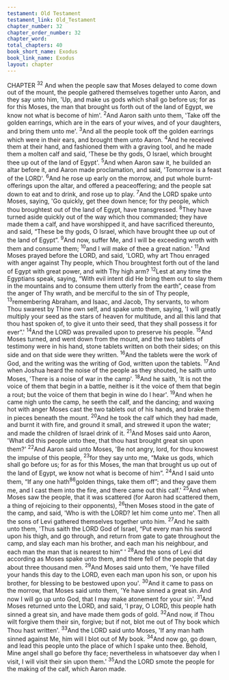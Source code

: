 ```yaml
---
testament: Old Testament
testament_link: Old_Testament
chapter_number: 32
chapter_order_number: 32
chapter_word: 
total_chapters: 40
book_short_name: Exodus
book_link_name: Exodus
layout: chapter
---
```


CHAPTER <sup>32</sup>
And when the people saw that Moses delayed to come down out of the mount,
the people gathered themselves together unto Aaron, and they say unto him, 'Up, and
make us gods which shall go before us; for as for this Moses, the man that brought us
forth out of the land of Egypt, we know not what is become of him'. <sup>2</sup>And Aaron saith
unto them, 'Take off the golden earrings, which are in the ears of your wives, and of
your daughters, and bring them unto me'. <sup>3</sup>And all the people took off the golden
earrings which were in their ears, and brought them unto Aaron. <sup>4</sup>And he received
them at their hand, and fashioned them with a graving tool, and he made them a
molten calf and said, 'These be thy gods, O Israel, which brought thee up out of the
land of Egypt'. <sup>5</sup>And when Aaron saw it, he builded an altar before it, and Aaron made
proclamation, and said, 'Tomorrow is a feast of the LORD'. <sup>6</sup>And he rose up early on the
morrow, and put whole burnt­offerings upon the altar, and offered a peace­offering; and
the people sat down to eat and to drink, and rose up to play. 
<sup>7</sup>And the LORD spake unto Moses, saying, 'Go quickly, get thee down hence;
for thy people, which thou broughtest out of the land of Egypt, have transgressed.
<sup>8</sup>They have turned aside quickly out of the way which thou commanded; they have
made them a calf, and have worshipped it, and have sacrificed thereunto, and said,
“These be thy gods, O Israel, which have brought thee up out of the land of Egypt”.
<sup>9</sup>And now, suffer Me, and I will be exceeding wroth with them and consume them; <sup>10</sup>and
I will make of thee a great nation.'  <sup>11</sup>And Moses prayed before the LORD, and said,
'LORD, why art Thou enraged with anger against Thy people, which Thou broughtest
forth out of the land of Egypt with great power, and with Thy high arm? <sup>12</sup>Lest at any
time the Egyptians speak, saying, “With evil intent did He bring them out to slay them
in the mountains and to consume them utterly from the earth”, cease from the anger of
Thy wrath, and be merciful to the sin of Thy people, <sup>13</sup>remembering Abraham, and
Isaac, and Jacob, Thy servants, to whom Thou swarest by Thine own self, and spake
unto  them,  saying,  'I  will  greatly  multiply  your  seed  as  the  stars  of  heaven  for
multitude, and all this land that thou hast spoken of, to give it unto their seed, that
they shall possess it for ever”.'  <sup>14</sup>And the LORD was prevailed upon to preserve his
people. 
<sup>15</sup>And Moses turned, and went down from the mount, and the two tablets of
testimony were in his hand, stone tablets written on both their sides; on this side and
on that side were they written. <sup>16</sup>And the tablets were the work of God, and the writing
was the writing of God, written upon the tablets. <sup>17</sup>And when Joshua heard the noise of
the people as they shouted, he saith unto Moses, 'There is a noise of war in the camp'.
<sup>18</sup>And he saith, 'It is not the voice of them that begin in a battle, neither is it the voice of
them that begin a rout; but the voice of them that begin in wine do I hear'. <sup>19</sup>And when
he came nigh unto the camp, he seeth the calf, and the dancing; and waxing hot with
anger Moses cast the two tablets out of his hands, and brake them in pieces beneath
the mount. <sup>20</sup>And he took the calf which they had made, and burnt it with fire, and
ground it small, and strewed it upon the water; and made the children of Israel drink of
it. <sup>21</sup>And Moses said unto Aaron, 'What did this people unto thee, that thou hast
brought great sin upon them?' <sup>22</sup>And Aaron said unto Moses, 'Be not angry, lord, for
thou knowest the impulse of this people, <sup>23</sup>for they say unto me, “Make us gods, which
shall go before us; for as for this Moses, the man that brought us up out of the land of
Egypt, we know not what is become of him”. <sup>24</sup>And I said unto them, “If any one hath<sup>86</sup>golden things, take them off”; and they gave them me, and I cast them into the fire, and
there came out this calf.' <sup>25</sup>And when Moses saw the people, that it was scattered (for
Aaron had scattered them, a thing of rejoicing to their opponents), <sup>26</sup>then Moses stood
in the gate of the camp, and said, 'Who is with the LORD? let him come unto me'. Then
all the sons of Levi gathered themselves together unto him. <sup>27</sup>And he saith unto them,
'Thus saith the LORD God of Israel, “Put every man his sword upon his thigh, and go
through, and return from gate to gate throughout the camp, and slay each man his
brother, and each man his neighbour, and each man the man that is nearest to him” '
<sup>28</sup>And the sons of Levi did according as Moses spake unto them, and there fell of the
people that day about three thousand men. <sup>29</sup>And Moses said unto them, 'Ye have filled
your hands this day to the LORD, even each man upon his son, or upon his brother, for
blessing to be bestowed upon you'.
<sup>30</sup>And it came to pass on the morrow, that Moses said unto them, 'Ye have
sinned a great sin. And now I will go up unto God, that I may make atonement for your
sin'. <sup>31</sup>And Moses returned unto the LORD, and said, 'I pray, O LORD, this people hath
sinned a great sin, and have made them gods of gold. <sup>32</sup>And now, if Thou wilt forgive
them their sin, forgive; but if not, blot me out of Thy book which Thou hast written'.
<sup>33</sup>And the LORD said unto Moses, 'If any man hath sinned against Me, him will I blot
out of My book. <sup>34</sup>And now go, go down, and lead this people unto the place of which I
spake  unto  thee.  Behold,  Mine  angel  shall  go  before  thy  face;  nevertheless  in
whatsoever day when I visit, I will visit their sin upon them.' <sup>35</sup>And the LORD smote the
people for the making of the calf, which Aaron made.
